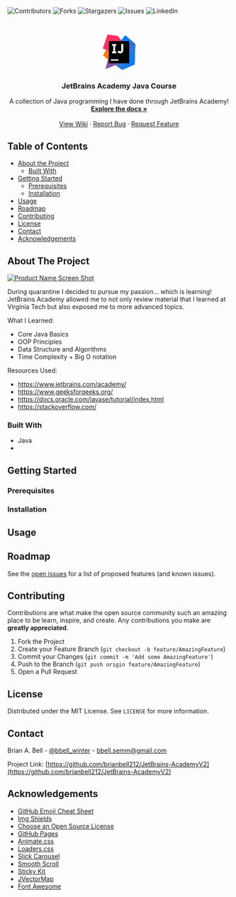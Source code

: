 <!-- PROJECT SHIELDS -->
<!--
*** I'm using markdown "reference style" links for readability.
*** Reference links are enclosed in brackets [ ] instead of parentheses ( ).
*** See the bottom of this document for the declaration of the reference variables
*** for contributors-url, forks-url, etc. This is an optional, concise syntax you may use.
*** https://www.markdownguide.org/basic-syntax/#reference-style-links
-->
![Contributors][contributors-shield]
![Forks][forks-shield]
![Stargazers][stars-shield]
![Issues][issues-shield]
![LinkedIn][linkedin-shield]



<!-- PROJECT LOGO -->
<br />
<p align="center">
  <a href="https://github.com/othneildrew/Best-README-Template">
    <img src="Images/IntelliJIDEA_icon.png" alt="Logo" width="100" height="80">
  </a>

  <h3 align="center">JetBrains Academy Java Course</h3>

  <p align="center">
    A collection of Java programming I have done through JetBrains Academy!
    <br />
    <a href="https://github.com/brianbell212/JetBrains-AcademyV2"><strong>Explore the docs »</strong></a>
    <br />
    <br />
    <a href="https://github.com/brianbell212/JetBrains-AcademyV2/wiki">View Wiki</a>
    ·
    <a href="https://github.com/brianbell212/JetBrains-AcademyV2/issues">Report Bug</a>
    ·
    <a href="https://github.com/brianbell212/JetBrains-AcademyV2/issues">Request Feature</a>
  </p>
</p>



<!-- TABLE OF CONTENTS -->
## Table of Contents

* [About the Project](#about-the-project)
  * [Built With](#built-with)
* [Getting Started](#getting-started)
  * [Prerequisites](#prerequisites)
  * [Installation](#installation)
* [Usage](#usage)
* [Roadmap](#roadmap)
* [Contributing](#contributing)
* [License](#license)
* [Contact](#contact)
* [Acknowledgements](#acknowledgements)



<!-- ABOUT THE PROJECT -->
## About The Project

[![Product Name Screen Shot][product-screenshot]](https://example.com)

During quarantine I decided to pursue my passion... which is learning!  JetBrains Academy allowed me to not only review material that I learned at Virginia Tech but also exposed me to more advanced topics.

What I Learned:
* Core Java Basics
* OOP Principles
* Data Structure and Algorithms
* Time Complexity + Big O notation



Resources Used:
* https://www.jetbrains.com/academy/
* https://www.geeksforgeeks.org/
* https://docs.oracle.com/javase/tutorial/index.html
* https://stackoverflow.com/

### Built With
* Java
* 



<!-- GETTING STARTED -->
## Getting Started



### Prerequisites



### Installation





<!-- USAGE EXAMPLES -->
## Usage




<!-- ROADMAP -->
## Roadmap

See the [open issues](https://github.com/brianbell212/JetBrains-AcademyV2/issues) for a list of proposed features (and known issues).



<!-- CONTRIBUTING -->
## Contributing

Contributions are what make the open source community such an amazing place to be learn, inspire, and create. Any contributions you make are **greatly appreciated**.

1. Fork the Project
2. Create your Feature Branch (`git checkout -b feature/AmazingFeature`)
3. Commit your Changes (`git commit -m 'Add some AmazingFeature'`)
4. Push to the Branch (`git push origin feature/AmazingFeature`)
5. Open a Pull Request



<!-- LICENSE -->
## License

Distributed under the MIT License. See `LICENSE` for more information.



<!-- CONTACT -->
## Contact

Brian A. Bell - [@bbell_winter](https://twitter.com/bbell_winter) - bbell.semm@gmail.com

Project Link: [https://github.com/brianbell212/JetBrains-AcademyV2](https://github.com/brianbell212/JetBrains-AcademyV2)



<!-- ACKNOWLEDGEMENTS -->
## Acknowledgements
* [GitHub Emoji Cheat Sheet](https://www.webpagefx.com/tools/emoji-cheat-sheet)
* [Img Shields](https://shields.io)
* [Choose an Open Source License](https://choosealicense.com)
* [GitHub Pages](https://pages.github.com)
* [Animate.css](https://daneden.github.io/animate.css)
* [Loaders.css](https://connoratherton.com/loaders)
* [Slick Carousel](https://kenwheeler.github.io/slick)
* [Smooth Scroll](https://github.com/cferdinandi/smooth-scroll)
* [Sticky Kit](http://leafo.net/sticky-kit)
* [JVectorMap](http://jvectormap.com)
* [Font Awesome](https://fontawesome.com)





<!-- MARKDOWN LINKS & IMAGES -->
<!-- https://www.markdownguide.org/basic-syntax/#reference-style-links -->
[contributors-shield]: https://img.shields.io/github/contributors/othneildrew/Best-README-Template.svg?style=flat-square
[contributors-url]: https://github.com/othneildrew/Best-README-Template/graphs/contributors
[forks-shield]: https://img.shields.io/github/forks/brianbell212/JetBrains-AcademyV2
[forks-url]: https://github.com/othneildrew/Best-README-Template/network/members
[stars-shield]: https://img.shields.io/github/stars/brianbell212/JetBrains-AcademyV2
[stars-url]: https://github.com/othneildrew/Best-README-Template/stargazers
[issues-shield]: https://img.shields.io/github/issues/brianbell212/JetBrains-AcademyV2
[issues-url]: https://github.com/brianbell212/JetBrains-AcademyV2/issues
[linkedin-shield]: https://img.shields.io/badge/-LinkedIn-black.svg?style=flat-square&logo=linkedin&colorB=555
[linkedin-url]: https://www.linkedin.com/in/bbell97/
[product-screenshot]: images/screenshot.png

